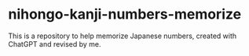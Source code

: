 # nihongo-kanji-numbers-memorize
This is a repository to help memorize Japanese numbers, created with ChatGPT and revised by me.
